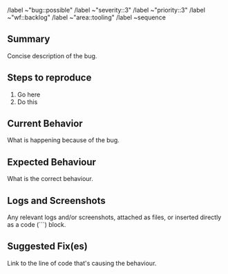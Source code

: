 /label ~"bug::possible"
/label ~"severity::3"
/label ~"priority::3"
/label ~"wf::backlog"
/label ~"area::tooling"
/label ~sequence

## Summary

Concise description of the bug.

## Steps to reproduce

1. Go here
2. Do this

## Current Behavior

What is happening because of the bug.

## Expected Behaviour

What is the correct behaviour.

## Logs and Screenshots

Any relevant logs and/or screenshots, attached as files, or
inserted directly as a code (```) block.

## Suggested Fix(es)

Link to the line of code that's causing the behaviour.
